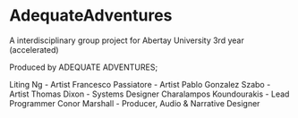 # AdequateAdventures
A interdisciplinary group project for Abertay University 3rd year (accelerated)


Produced by ADEQUATE ADVENTURES;

Liting Ng - Artist
Francesco Passiatore - Artist
Pablo Gonzalez Szabo - Artist
Thomas Dixon - Systems Designer
Charalampos Koundourakis - Lead Programmer
Conor Marshall - Producer, Audio & Narrative Designer
